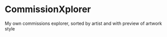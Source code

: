 # CommissionXplorer
My own commissions explorer, sorted by artist and with preview of artwork style
